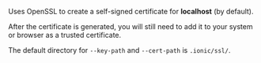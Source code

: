Uses OpenSSL to create a self-signed certificate for **localhost** (by default).

After the certificate is generated, you will still need to add it to your system or browser as a trusted certificate.

The default directory for `--key-path` and `--cert-path` is `.ionic/ssl/`.